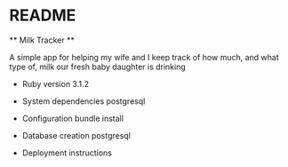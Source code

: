 # README

** Milk Tracker **

A simple app for helping my wife and I keep track of how much, and what type of, milk our fresh baby daughter is drinking

* Ruby version
3.1.2

* System dependencies
postgresql

* Configuration
bundle install

* Database creation
postgresql

* Deployment instructions


